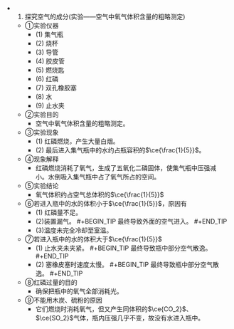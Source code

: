 -
  1. 探究空气的成分(实验——空气中氧气体积含量的粗略测定)
	- ①实验仪器
		- (1) 集气瓶
		- (2) 烧杯
		- (3) 导管
		- (4) 胶皮管
		- (5) 燃烧匙
		- (6) 红磷
		- (7) 双孔橡胶塞
		- (8) 水
		- (9) 止水夹
	- ②实验目的
		- 空气中氧气体积含量的粗略测定。
	- ③实验现象
		- (1) 红磷燃烧，产生大量白烟。
		- (2) 最后进入集气瓶中的水约占瓶容积的$\ce{\frac{1}{5}}$。
	- ④现象解释
		- 红磷燃烧消耗了氧气，生成了五氧化二磷固体，使集气瓶中压强减小。水倒吸入集气瓶中占了氧气所占的空间。
	- ⑤实验结论
		- 氧气体积约占空气总体积的$\ce{\frac{1}{5}}$
	- ⑥若进入瓶中的水的体积小于$\ce{\frac{1}{5}}$，原因有
		- (1) 红磷量不足。
		- (2)装置漏气。
		  #+BEGIN_TIP
		  最终导致外面的空气进入。
		  #+END_TIP
		- (3)温度未完全冷却至室温。
	- ⑦若进入瓶中的水的体积大于$\ce{\frac{1}{5}}$
		- (1) 止水夹未夹紧。
		  #+BEGIN_TIP
		  最终导致瓶中部分空气散逸。
		  #+END_TIP
		- (2) 塞橡皮塞时速度太慢。
		  #+BEGIN_TIP
		  最终导致瓶中部分空气散逸。
		  #+END_TIP
	- ⑧红磷过量的目的
		- 确保把瓶中的氧气全部消耗光。
	- ⑨不能用木炭、硫粉的原因
		- 它们燃烧时消耗氧气，但又产生同体积的$\ce{CO_2}$、$\ce{SO_2}$气体，瓶内压强几乎不变，故没有水进入瓶中。